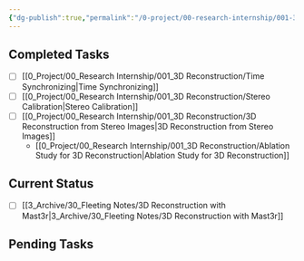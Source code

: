 ```yaml
---
{"dg-publish":true,"permalink":"/0-project/00-research-internship/001-3-d-reconstruction/kanban-3-d-reconstruction-from-stereo-images/","noteIcon":""}
---
```



## Completed Tasks

- [ ] [[0_Project/00_Research Internship/001_3D Reconstruction/Time Synchronizing\|Time Synchronizing]]
- [ ] [[0_Project/00_Research Internship/001_3D Reconstruction/Stereo Calibration\|Stereo Calibration]]
- [ ] [[0_Project/00_Research Internship/001_3D Reconstruction/3D Reconstruction from Stereo Images\|3D Reconstruction from Stereo Images]]
	- [[0_Project/00_Research Internship/001_3D Reconstruction/Ablation Study for 3D Reconstruction\|Ablation Study for 3D Reconstruction]]


## Current Status

- [ ] [[3_Archive/30_Fleeting Notes/3D Reconstruction with Mast3r\|3_Archive/30_Fleeting Notes/3D Reconstruction with Mast3r]]


## Pending Tasks





